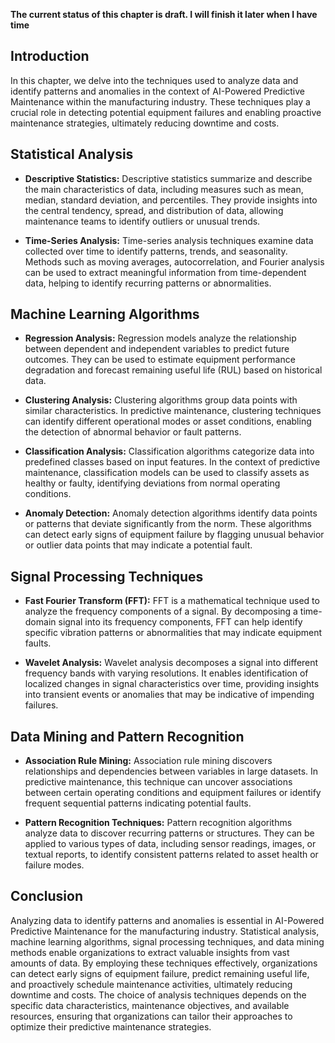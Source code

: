 **The current status of this chapter is draft. I will finish it later when I have time**

Introduction
------------

In this chapter, we delve into the techniques used to analyze data and identify patterns and anomalies in the context of AI-Powered Predictive Maintenance within the manufacturing industry. These techniques play a crucial role in detecting potential equipment failures and enabling proactive maintenance strategies, ultimately reducing downtime and costs.

Statistical Analysis
--------------------

* **Descriptive Statistics:** Descriptive statistics summarize and describe the main characteristics of data, including measures such as mean, median, standard deviation, and percentiles. They provide insights into the central tendency, spread, and distribution of data, allowing maintenance teams to identify outliers or unusual trends.

* **Time-Series Analysis:** Time-series analysis techniques examine data collected over time to identify patterns, trends, and seasonality. Methods such as moving averages, autocorrelation, and Fourier analysis can be used to extract meaningful information from time-dependent data, helping to identify recurring patterns or abnormalities.

Machine Learning Algorithms
---------------------------

* **Regression Analysis:** Regression models analyze the relationship between dependent and independent variables to predict future outcomes. They can be used to estimate equipment performance degradation and forecast remaining useful life (RUL) based on historical data.

* **Clustering Analysis:** Clustering algorithms group data points with similar characteristics. In predictive maintenance, clustering techniques can identify different operational modes or asset conditions, enabling the detection of abnormal behavior or fault patterns.

* **Classification Analysis:** Classification algorithms categorize data into predefined classes based on input features. In the context of predictive maintenance, classification models can be used to classify assets as healthy or faulty, identifying deviations from normal operating conditions.

* **Anomaly Detection:** Anomaly detection algorithms identify data points or patterns that deviate significantly from the norm. These algorithms can detect early signs of equipment failure by flagging unusual behavior or outlier data points that may indicate a potential fault.

Signal Processing Techniques
----------------------------

* **Fast Fourier Transform (FFT):** FFT is a mathematical technique used to analyze the frequency components of a signal. By decomposing a time-domain signal into its frequency components, FFT can help identify specific vibration patterns or abnormalities that may indicate equipment faults.

* **Wavelet Analysis:** Wavelet analysis decomposes a signal into different frequency bands with varying resolutions. It enables identification of localized changes in signal characteristics over time, providing insights into transient events or anomalies that may be indicative of impending failures.

Data Mining and Pattern Recognition
-----------------------------------

* **Association Rule Mining:** Association rule mining discovers relationships and dependencies between variables in large datasets. In predictive maintenance, this technique can uncover associations between certain operating conditions and equipment failures or identify frequent sequential patterns indicating potential faults.

* **Pattern Recognition Techniques:** Pattern recognition algorithms analyze data to discover recurring patterns or structures. They can be applied to various types of data, including sensor readings, images, or textual reports, to identify consistent patterns related to asset health or failure modes.

Conclusion
----------

Analyzing data to identify patterns and anomalies is essential in AI-Powered Predictive Maintenance for the manufacturing industry. Statistical analysis, machine learning algorithms, signal processing techniques, and data mining methods enable organizations to extract valuable insights from vast amounts of data. By employing these techniques effectively, organizations can detect early signs of equipment failure, predict remaining useful life, and proactively schedule maintenance activities, ultimately reducing downtime and costs. The choice of analysis techniques depends on the specific data characteristics, maintenance objectives, and available resources, ensuring that organizations can tailor their approaches to optimize their predictive maintenance strategies.
